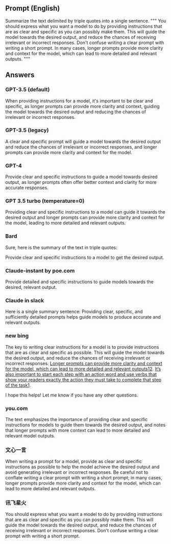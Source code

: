 ## Prompt (English)
Summarize the text delimited by triple quotes into a single sentence.
"""
You should express what you want a model to do by providing instructions that are as clear and specific as you can possibly make them. This will guide the model towards the desired output, and reduce the chances of receiving irrelevant or incorrect responses. Don't confuse writing a clear prompt with writing a short prompt. In many cases, longer prompts provide more clarity and context for the model, which can lead to more detailed and relevant outputs.
"""

## Answers
### GPT-3.5 (default)
When providing instructions for a model, it's important to be clear and specific, as longer prompts can provide more clarity and context, guiding the model towards the desired output and reducing the chances of irrelevant or incorrect responses.

### GPT-3.5 (legacy)
A clear and specific prompt will guide a model towards the desired output and reduce the chances of irrelevant or incorrect responses, and longer prompts can provide more clarity and context for the model.

### GPT-4
Provide clear and specific instructions to guide a model towards desired output, as longer prompts often offer better context and clarity for more accurate responses.

### GPT 3.5 turbo (temperature=0)
Providing clear and specific instructions to a model can guide it towards the desired output and longer prompts can provide more clarity and context for the model, leading to more detailed and relevant outputs.  

### Bard
Sure, here is the summary of the text in triple quotes:

Provide clear and specific instructions to a model to get the desired output.

### Claude-instant by poe.com
Provide detailed and specific instructions to guide models towards the desired, relevant output.

### Claude in slack
Here is a single summary sentence:
Providing clear, specific, and sufficiently detailed prompts helps guide models to produce accurate and relevant outputs.

### new bing
The key to writing clear instructions for a model is to provide instructions that are as clear and specific as possible. This will guide the model towards the desired output, and reduce the chances of receiving irrelevant or incorrect responses. [Longer prompts can provide more clarity and context for the model, which can lead to more detailed and relevant outputs](https://www.wikihow.com/Write-Clear-Instructions)[1](https://www.wikihow.com/Write-Clear-Instructions)[2](https://proofed.com/writing-tips/5-top-tips-for-writing-clear-instructions/). [It’s also important to start each step with an action word and use verbs that show your readers exactly the action they must take to complete that step of the task](https://www.wikihow.com/Write-Clear-Instructions)[1](https://www.wikihow.com/Write-Clear-Instructions).

I hope this helps! Let me know if you have any other questions.

### you.com
The text emphasizes the importance of providing clear and specific instructions for models to guide them towards the desired output, and notes that longer prompts with more context can lead to more detailed and relevant model outputs.

### 文心一言
When writing a prompt for a model, provide as clear and specific instructions as possible to help the model achieve the desired output and avoid generating irrelevant or incorrect responses. Be careful not to conflate writing a clear prompt with writing a short prompt; in many cases, longer prompts provide more clarity and context for the model, which can lead to more detailed and relevant outputs.

### 讯飞星火
You should express what you want a model to do by providing instructions that are as clear and specific as you can possibly make them. This will guide the model towards the desired output, and reduce the chances of receiving irrelevant or incorrect responses. Don't confuse writing a clear prompt with writing a short prompt.
